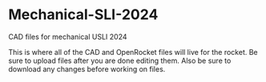 # Mechanical-SLI-2024
CAD files for mechanical USLI 2024

This is where all of the CAD and OpenRocket files will live for the rocket. Be sure to upload files after you are done editing them. Also be sure to download any changes before working on files.